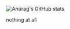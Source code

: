 ![Anurag's GitHub stats](https://github-readme-stats.vercel.app/api?username=bertolima&show_icons=true&theme=radical)

nothing at all 
